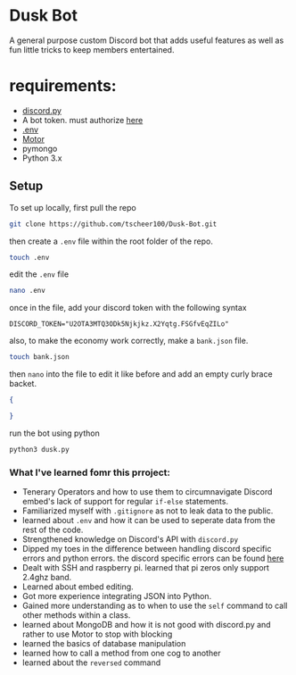 # Dusk Bot
A general purpose custom Discord bot that adds useful features as well as fun little tricks to keep members entertained.  

# requirements:
- [discord.py](https://github.com/Rapptz/discord.py)
- A bot token. must authorize [here](https://discord.com/developers/applications)
- [.env](https://pypi.org/project/python-dotenv/)
- [Motor](https://github.com/mongodb/motor)
- pymongo
- Python 3.x

## Setup
To set up locally, first pull the repo
```sh
git clone https://github.com/tscheer100/Dusk-Bot.git
```
then create a `.env` file within the root folder of the repo.
```sh
touch .env
```
edit the `.env` file 
```sh
nano .env
```
once in the file, add your discord token with the following syntax
```
DISCORD_TOKEN="U2OTA3MTQ3ODk5Njkjkz.X2Yqtg.FSGfvEqZILo"
```
also, to make the economy work correctly, make a `bank.json` file.
```sh
touch bank.json
```
then `nano` into the file to edit it like before and add an empty curly brace backet.
```json
{

}
```
run the bot using python
```sh
python3 dusk.py
```


### What I've learned fomr this prroject:
- Tenerary Operators and how to use them to circumnavigate Discord embed's lack of support for regular `if-else` statements.
- Familiarized myself with `.gitignore` as not to leak data to the public.
- learned about `.env` and how it can be used to seperate data from the rest of the code.
- Strengthened knowledge on Discord's API with `discord.py`
- Dipped my toes in the difference between handling discord specific errors and python errors. the discord specific errors can be found [here](https://discordpy.readthedocs.io/en/latest/api.html#discord.DiscordException) 
- Dealt with SSH and raspberry pi. learned that pi zeros only support 2.4ghz band.
- Learned about embed editing.
- Got more experience integrating JSON into Python.
- Gained more understanding as to when to use the `self` command to call other methods within a class.
- learned about MongoDB and how it is not good with discord.py and rather to use Motor to stop with blocking
- learned the basics of database manipulation
- learned how to call a method from one cog to another
- learned about the `reversed` command
